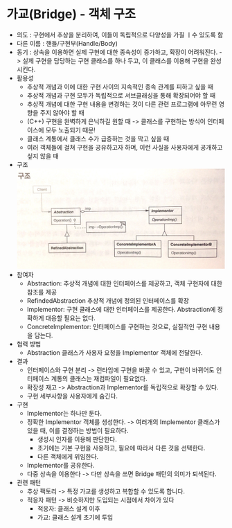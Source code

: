 #  가교(Bridge) - 객체 구조

* 의도 : 구현에서 추상을 분리하여, 이들이 독립적으로 다양성을 가질 ㅣ수 있도록 함
* 다른 이름 : 핸들/구현부(Handle/Body)
* 동기 : 상속을 이용하면  실제 구현에 대한 종속성이 증가하고, 확장이 어려워진다. -> 실제 구현을 담당하는 구현 클래스를 하나 두고, 이 클래스를 이용해 구현을 완성시킨다.
* 활용성
	* 추상적 개념과 이에 대한 구현 사이의 지속적인 종속 관계를 피하고 싶을 때
	* 추상적 개념과 구현 모두가 독립적으로 서브클래싱을 통해 확장되어야 할 때
	* 추상적 개념에 대한 구현 내용을 변경하는 것이 다른 관련 프로그램에 아무런 영향을 주지 않아야 할 때
	* (C++) 구현을 완벽하게 은닉하길 원할 때 -> 클래스를 구현하는 방식이 인터페이스에 모두 노출되기 때문!
	* 클래스 계통에서 클래스 수가 급증하는 것을 막고 싶을 때
	* 여러 객체들에 걸쳐 구현을 공유하고자 하며, 이런 사실을 사용자에게 공개하고 싶지 않을 때
* 구조
   ![bridge](/img/Bridge.JPG)
* 참여자
	* Abstraction: 추상적 개념에 대한 인터페이스를 제공하고, 객체 구현자에 대한 참조를 제공
	* RefindedAbstraction  추상적 개념에 정의된 인터페이스를 확장
	* Implementor: 구현 클래스에 대한 인터페이스를 제공한다. Abstraction에 정확하게 대응할 필요는 없다.
	* ConcreteImplementor: 인터페이스를 구현하는 것으로, 실질적인 구현 내용을 담는다.
* 협력 방법
	* Abstraction 클래스가 사용자 요청을  Implementor 객체에 전달한다.
* 결과
	* 인터페이스와 구현 분리 -> 런타임에 구현을 바꿀 수 있고, 구현이 바뀌어도 인터페이스 계통의 클래스는 재컴파일이 필요없다.
	* 확장성 재고 -> Abstraction과 Implementor를 독립적으로 확장할 수 있다.
	* 구현 세부사항을 사용자에게 숨긴다.
* 구현
	* Implementor는 하나만 둔다.
	* 정확한 Implementor 객체를 생성한다. -> 여러개의 Implementor 클래스가 있을 때, 이를 결정하는 방법이 필요하다.
		* 생성시 인자를 이용해 판단한다.
		* 초기에는 기본 구현을 사용하고, 필요에 따라서 다른 것을 선택한다.
		* 다른 객체에게 위임한다.
	* Implementor를 공유한다.
	* 다중 상속을 이용한다 -> 다만 상속을 쓰면 Bridge 패턴의 의미가 퇴색된다.
* 관련 패턴
	* 추상 팩토리 -> 특정 가교를 생성하고 복합할 수 있도록 합니다.
	* 적응자 패턴 -> 비슷하지만 도입되는 시점에서 차이가 있다
		* 적응자: 클래스 설계 이후
		* 가교: 클래스 설계 초기에 투입